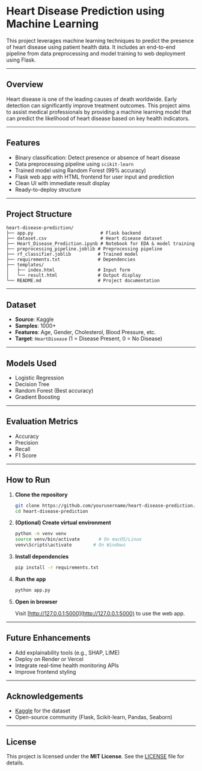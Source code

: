 #  Heart Disease Prediction using Machine Learning

This project leverages machine learning techniques to predict the presence of heart disease using patient health data. It includes an end-to-end pipeline from data preprocessing and model training to web deployment using Flask.

---

##  Overview

Heart disease is one of the leading causes of death worldwide. Early detection can significantly improve treatment outcomes. This project aims to assist medical professionals by providing a machine learning model that can predict the likelihood of heart disease based on key health indicators.

---

##  Features

- Binary classification: Detect presence or absence of heart disease
- Data preprocessing pipeline using `scikit-learn`
- Trained model using Random Forest (99% accuracy)
- Flask web app with HTML frontend for user input and prediction
- Clean UI with immediate result display
- Ready-to-deploy structure

---

##  Project Structure

```
heart-disease-prediction/
├── app.py                         # Flask backend
├── dataset.csv                    # Heart disease dataset
├── Heart_Disease_Prediction.ipynb # Notebook for EDA & model training
├── preprocessing_pipeline.joblib # Preprocessing pipeline
├── rf_classifier.joblib          # Trained model
├── requirements.txt              # Dependencies
├── templates/
│   ├── index.html                # Input form
│   └── result.html               # Output display
└── README.md                     # Project documentation
```

---

##  Dataset

- **Source**: Kaggle  
- **Samples**: 1000+  
- **Features**: Age, Gender, Cholesterol, Blood Pressure, etc.  
- **Target**: `HeartDisease` (1 = Disease Present, 0 = No Disease)

---

##  Models Used

- Logistic Regression  
- Decision Tree  
- Random Forest  (Best accuracy)  
- Gradient Boosting  

---

##  Evaluation Metrics

- Accuracy  
- Precision  
- Recall  
- F1 Score  

---

##  How to Run

1. **Clone the repository**

   ```bash
   git clone https://github.com/yourusername/heart-disease-prediction.git
   cd heart-disease-prediction
   ```

2. **(Optional) Create virtual environment**

   ```bash
   python -m venv venv
   source venv/bin/activate       # On macOS/Linux
   venv\Scripts\activate        # On Windows
   ```

3. **Install dependencies**

   ```bash
   pip install -r requirements.txt
   ```

4. **Run the app**

   ```bash
   python app.py
   ```

5. **Open in browser**

   Visit [http://127.0.0.1:5000](http://127.0.0.1:5000) to use the web app.

---

##  Future Enhancements

- Add explainability tools (e.g., SHAP, LIME)
- Deploy on Render or Vercel
- Integrate real-time health monitoring APIs
- Improve frontend styling

---

##  Acknowledgements

- [Kaggle](https://www.kaggle.com/) for the dataset  
- Open-source community (Flask, Scikit-learn, Pandas, Seaborn)

---

##  License

This project is licensed under the **MIT License**. See the [LICENSE](LICENSE) file for details.
